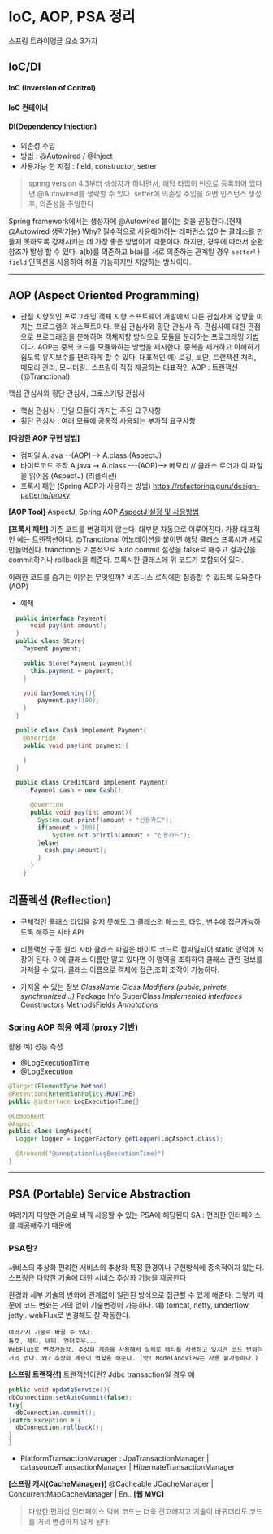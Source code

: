 # IoC, AOP, PSA 정리
스프링 트라이앵글 요소 3가지
## IoC/DI
#### IoC (Inversion of Control)
#### IoC 컨테이너
#### DI(Dependency Injection)
- 의존성 주입
- 방법 : @Autowired / @Inject
- 사용가능 한 지점 : field, constructor, setter

>spring version 4.3부터 생성자가 하나면서, 해당 타입이 빈으로 등록되어 있다면 @Autowired를 생략할 수 있다.
setter에 의존성 주입을 하면 인스턴스 생성 후, 의존성을 주입한다

Spring framework에서는 생성자에 @Autowired 붙이는 것을 권장한다.(현재 @Autowired 생략가능)
Why? 필수적으로 사용해야하는 레퍼런스 없이는 클래스를 만들지 못하도록 강제시키는 데 가장 좋은 방법이기 때문이다.
하지만, 경우에 따라서 순환참조가 발생 할 수 있다.
a(b)를 의존하고 b(a)를 서로 의존하는 관계일 경우 `setter`나 `field` 인젝션을 사용하여 해결 가능하지만 지양하는 방식이다.

---
## AOP (Aspect Oriented Programming)
- 관점 지향적인 프로그래밍
객체 지향 소프트웨어 개발에서 다른 관심사에 영향을 미치는 프로그램의 애스펙트이다.
핵심 관심사와 횡단 관심사 즉, 관심사에 대한 관점으로 프로그래밍을 분해하여 객체지향 방식으로 모듈을 분리하는 프로그래밍 기법이다.
AOP는 중복 코드를 모듈화하는 방법을 제시한다. 중복을 제거하고 이해하기 쉽도록 유지보수를 편리하게 할 수 있다.
대표적인 예) 로깅, 보안, 트랜잭션 처리, 메모리 관리, 모니터링..
스프링이 직접 제공하는 대표적인 AOP : 트랜잭션(@Tranctional)

>
핵심 관심사와 횡단 관심사, 크로스커팅 관심사
- 핵심 관심사 : 단일 모듈이 가지는 주된 요구사항
- 횡단 관심사 : 여러 모듈에 공통적 사용되는 부가적 요구사항

__[다양한 AOP 구현 방법]__
- 컴파일
  A.java --(AOP)--> A.class (AspectJ)
- 바이트코드 조작
A.java -> A.class ---(AOP)--> 메모리
  // 클래스 로더가 이 파일을 읽어옴 (AspectJ) (리플릭션)
- 프록시 패턴 (Spring AOP가 사용하는 방법)
https://refactoring.guru/design-patterns/proxy

__[AOP Tool]__
AspectJ, Spring AOP
[AspectJ 설정 및 사용방법](https://araikuma.tistory.com/309#recentEntries)

__[프록시 패턴]__
기존 코드를 변경하지 않는다. 대부분 자동으로 이루어진다.
가장 대표적인 예는 트랜잭션이다.
@Tranctional 어노테이션을 붙이면 해당 클래스 프록시가 새로 만들어진다.
tranction은 기본적으로 auto commit 설정을 false로 해주고 결과값을 commit하거나 rollback을 해준다.
프록시한 클래스에 위 코드가 포함되어 있다.

이러한 코드를 숨기는 이유는 무엇일까?  비즈니스 로직에만 집중할 수 있도록 도와준다 (AOP)

- 예제
```java
  public interface Payment{
      void pay(int amount);
  }
  public class Store{
    Payment payment;

    public Store(Payment payment){
      this.payment = payment;
    }

    void buySomething(){
        payment.pay(100);
    }
  }

  public class Cash implement Payment{
    @override
    public void pay(int payment){

    }
  }

  public class CreditCard implement Payment{
      Payment cash = new Cash();

      @override
      public void pay(int amount){
        System.out.printf(amount + "신용카드");
        if(amount > 100){
            System.out.println(amount + "신용카드");
        }else{
          cash.pay(amount);  
        }
      }
    }  
```

## 리플렉션 (Reflection)
- 구체적인 클래스 타입을 알지 못해도 그 클래스의 매소드, 타입, 변수에 접근가능하
도록 해주는 자바 API

- 리플랙션 구동 원리
자바 클래스 파일은 바이트 코드로 컴파일되어 static 영역에 저장이 된다. 이에 클래스 이름만 알고 있다면 이 영역을 조회하여 클래스 관련 정보를 가져올 수 있다.
클래스 이름으로 객체에 접근,조회 조작이 가능하다.

- 가져올 수 있는 정보
_ClassName_
_Class Modifiers (public, private, synchronized ..)_
Package Info
SuperClass
_Implemented interfaces_
Constructors
MethodsFields
_Annotations_

### Spring AOP 적용 예제  (proxy 기반)
활용 예) 성능 측정
- @LogExecutionTime
- @LogExecution

```java
@Target(ElementType.Method)
@Retention(RetentionPolicy.RUNTIME)
public @interface LogExecutionTime{}

@Component
@Aspect
public class LogAspect{
  Logger logger = LoggerFactory.getLogger(LogAspect.class);

  @Arouond("@annotation(LogExecutionTime)")
}
```

---
## PSA (Portable) Service Abstraction
여러가지 다양한 기술로 바꿔 사용할 수 있는 PSA에 해당된다
SA : 편리한 인터페이스를 제공해주기 때문에
### PSA란?
서비스의 추상화
편리한 서비스의 추상화
특정 환경이나 구현방식에 종속적이지 않는다.
스프링은 다양한 기술에 대한 서비스 추상화 기능을 제공한다

환경과 세부 기술의 변화에 관계없이 일관된 방식으로 접근할 수 있게 해준다.
그렇기 때문에 코드 변화는 거의 없이 기술변경이 가능하다.
예) tomcat, netty, underflow, jetty.. webFlux로 변경해도 잘 작동한다.


```
여러가지 기술로 바꿀 수 있다.
톰캣, 제티, 네티, 언더토우...
WebFlux로 변경가능함. 추상화 계층을 사용해서 실제로 네티를 사용하고 있지만 코드 변화는 거의 없다. 왜? 추상화 계층이 역할을 해준다. (앗! ModelAndView는 사용 불가능하다.)
```

__[스프링 트랜잭션]__
트랜잭션이란?
Jdbc transaction일 경우 예
```java
public void updateService(){
dbConnection.setAutoCommit(false);
try{
  dbConnection.commit();
}catch(Exception e){
  dbConnection.rollback();
}
}
```
- PlatformTransactionManager :
JpaTransactionManager | datasourceTransactionManager | HibernateTransactionManager

__[스프링 캐시(CacheManager)]__
@Cacheable
JCacheManager | ConcurrentMapCacheManager | En..
__[웹 MVC]__


> 다양한 편의성 인터페이스 덕에 코드는 더욱 견고해지고 기술이 바뀌더라도 코드를 거의 변경하지 않게 된다.
